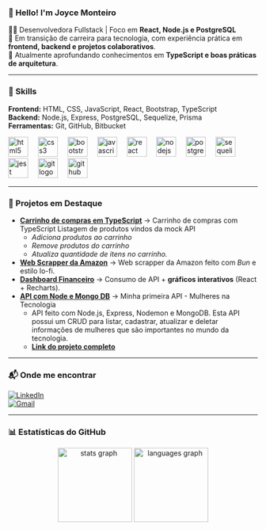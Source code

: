 ### 👋 Hello! I'm Joyce Monteiro  

👩‍💻 Desenvolvedora Fullstack | Foco em **React, Node.js e PostgreSQL**  
🎯 Em transição de carreira para tecnologia, com experiência prática em **frontend, backend e projetos colaborativos**.  
🌱 Atualmente aprofundando conhecimentos em **TypeScript e boas práticas de arquitetura**.  

---

### 🚀 Skills

**Frontend:** HTML, CSS, JavaScript, React, Bootstrap, TypeScript  
**Backend:** Node.js, Express, PostgreSQL, Sequelize, Prisma  
**Ferramentas:** Git, GitHub, Bitbucket  

<div align="left">
   <img src="https://cdn.jsdelivr.net/gh/devicons/devicon/icons/html5/html5-original.svg" height="40" alt="html5 logo"  />
   <img width="12" />
   <img src="https://cdn.jsdelivr.net/gh/devicons/devicon/icons/css3/css3-original.svg" height="40" alt="css3 logo"  />
   <img width="12" />
   <img src="https://cdn.jsdelivr.net/gh/devicons/devicon/icons/bootstrap/bootstrap-original.svg" height="40" alt="bootstrap logo"  />
   <img width="12" />
   <img src="https://cdn.jsdelivr.net/gh/devicons/devicon/icons/javascript/javascript-original.svg" height="40" alt="javascript logo"  />
   <img width="12" />
   <img src="https://cdn.jsdelivr.net/gh/devicons/devicon/icons/react/react-original.svg" height="40" alt="react logo"  />
   <img width="12" />
   <img src="https://cdn.jsdelivr.net/gh/devicons/devicon/icons/nodejs/nodejs-original.svg" height="40" alt="nodejs logo"  />
   <img width="12" />
   <img src="https://cdn.jsdelivr.net/gh/devicons/devicon/icons/postgresql/postgresql-original.svg" height="40" alt="postgresql logo"  />
   <img width="12" />
   <img src="https://cdn.jsdelivr.net/gh/devicons/devicon/icons/sequelize/sequelize-original.svg" height="40" alt="sequelize logo"  />
   <img width="12" />
   <img src="https://cdn.jsdelivr.net/gh/devicons/devicon/icons/jest/jest-plain.svg" height="40" alt="jest logo"  />
   <img width="12" />
   <img src="https://cdn.jsdelivr.net/gh/devicons/devicon/icons/git/git-original.svg" height="40" alt="git logo"  />
   <img width="12" />
   <img src="https://cdn.jsdelivr.net/gh/devicons/devicon/icons/github/github-original.svg" height="40" alt="github logo"  />
</div>

---

### 🌟 Projetos em Destaque

- [**Carrinho de compras em TypeScript**](https://github.com/joycejsm/buenas-shop) → Carrinho de compras com TypeScript Listagem de produtos vindos da mock API
  - *Adiciona produtos ao carrinho*
  - *Remove produtos do carrinho*
  - *Atualiza quantidade de itens no carrinho.*  
- [**Web Scrapper da Amazon**](https://github.com/joycejsm/test-project-repository) → Web scrapper da Amazon feito com *Bun* e estilo lo-fi.  
- [**Dashboard Financeiro**](https://github.com/joycejsm/aplicacao-financeira) → Consumo de API + **gráficos interativos** (React + Recharts).
- [**API com Node e Mongo DB**](https://github.com/joycejsm/server-programaria) → Minha primeira API - Mulheres na Tecnologia
  -  API feito com Node.js, Express, Nodemon e MongoDB. Esta API possui um CRUD para listar, cadastrar, atualizar e deletar informações de mulheres que são importantes no mundo da tecnologia.
  - [**Link do projeto completo**](https://frontend-programaria-kappa.vercel.app/)



---

### 📬 Onde me encontrar

[![LinkedIn](https://img.shields.io/badge/LinkedIn-blue?style=for-the-badge&logo=linkedin&logoColor=white)](https://www.linkedin.com/in/joycesilvamonteiro)  
[![Gmail](https://img.shields.io/badge/Email-D14836?style=for-the-badge&logo=gmail&logoColor=white)](mailto:joycejsm96@gmail.com)  

---

### 📊 Estatísticas do GitHub

<div align="center">
  <img src="https://github-readme-stats.vercel.app/api?username=joycejsm&hide_title=false&hide_rank=false&show_icons=true&include_all_commits=true&count_private=true&disable_animations=false&theme=dracula&locale=en&hide_border=false&order=1" height="150" alt="stats graph"  />
  <img src="https://github-readme-stats.vercel.app/api/top-langs?username=joycejsm&locale=en&hide_title=false&layout=compact&card_width=320&langs_count=5&theme=dracula&hide_border=false&order=2" height="150" alt="languages graph"  />
</div>

